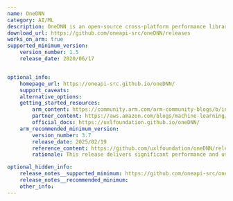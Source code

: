 ```yaml
---
name: OneDNN
category: AI/ML
description: OneDNN is an open-source cross-platform performance library of basic building blocks for deep learning applications.
download_url: https://github.com/oneapi-src/oneDNN/releases
works_on_arm: true
supported_minimum_version:
    version_number: 1.5
    release_date: 2020/06/17


optional_info:
    homepage_url: https://oneapi-src.github.io/oneDNN/
    support_caveats:
    alternative_options:
    getting_started_resources:
        arm_content: https://community.arm.com/arm-community-blogs/b/infrastructure-solutions-blog/posts/machine-learning-inference-on-aws-graviton3
        partner_content: https://aws.amazon.com/blogs/machine-learning/run-machine-learning-inference-workloads-on-aws-graviton-based-instances-with-amazon-sagemaker/
        official_docs: https://uxlfoundation.github.io/oneDNN/
    arm_recommended_minimum_version:
        version_number: 3.7
        release_date: 2025/02/19
        reference_content: https://github.com/uxlfoundation/oneDNN/releases/tag/v3.7
        rationale: This release delivers significant performance and usability improvements for AArch64-based processors. Performance enhancements include improved bf16 matrix multiplication (matmul) with fp32 destination using the Arm Compute Library (ACL), as well as better performance for bf16-to-fp32 reordering, bf16 reordering in general, and bf16 convolution operations via ACL. On the usability front, the release adds support for ACL’s ThreadpoolScheduler through thread_local configuration, fixes a memory inefficiency by enabling proper use of scratchpad memory in ACL matmuls, and makes the ACL matmul primitive thread-safe to support concurrent execution. Together, these changes enhance both computational throughput and multi-threaded execution efficiency on Arm-based platforms.

optional_hidden_info:
    release_notes__supported_minimum: https://github.com/oneapi-src/oneDNN/releases/tag/v1.5
    release_notes__recommended_minimum:
    other_info:
---
```

